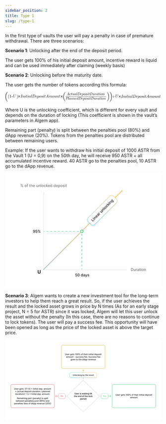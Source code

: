```yaml
---
sidebar_position: 2
title: Type 1
slug: /type-1
---
```

In the first type of vaults the user will pay a penalty in case of premature withdrawal. There are three scenarios:

**Scenario 1**: Unlocking after the end of the deposit period.

The user gets 100% of his initial deposit amount, incentive reward is liquid and can be used immediately after claiming (weekly basis)

**Scenario 2**: Unlocking before the maturity date.

The user gets the number of tokens according this formula:

![](./formula.png)

Where U is the unlocking coefficient, which is different for every vault and depends on the duration of locking (This coefficient is shown in the vault’s parameters in Algem app).

Remaining part (penalty) is split between the penalties pool (80%) and dApp revenue (20%). Tokens from the penalties pool are distributed between remaining users.

Example: If the user wants to withdraw his initial deposit of 1000 ASTR from the Vault 1 (U = 0,9) on the 50th day, he will receive 950 ASTR + all accumulated incentive reward. 40 ASTR go to the penalties pool, 10 ASTR go to the dApp revenue.

![](./linear.png)

**Scenario 3**: Algem wants to create a new investment tool for the long-term investors to help them reach a great result. So, if the user achieves the result and the locked asset grows in price by N times (As for an early stage project, N = 5 for ASTR) since it was locked, Algem will let this user unlock the asset without the penalty (In this case, there are no reasons to continue to lock tokens). The user will pay a success fee. This opportunity will have been opened as long as the price of the locked asset is above the target price.

![](./T1V.png)

